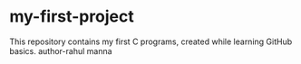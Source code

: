 # my-first-project
This repository contains my first C programs, created while learning GitHub basics.
author-rahul manna 
